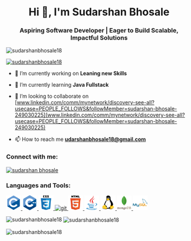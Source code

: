 <h1 align="center">Hi 👋, I'm Sudarshan Bhosale</h1>
<h3 align="center">Aspiring Software Developer | Eager to Build Scalable, Impactful Solutions</h3>

<p align="left"> <img src="https://komarev.com/ghpvc/?username=sudarshanbhosale18&label=Profile%20views&color=0e75b6&style=flat" alt="sudarshanbhosale18" /> </p>

<p align="left"> <a href="https://github.com/ryo-ma/github-profile-trophy"><img src="https://github-profile-trophy.vercel.app/?username=sudarshanbhosale18" alt="sudarshanbhosale18" /></a> </p>

- 🔭 I’m currently working on **Leaning new Skills**

- 🌱 I’m currently learning **Java Fullstack**

- 👯 I’m looking to collaborate on [www.linkedin.com/comm/mynetwork/discovery-see-all?usecase=PEOPLE_FOLLOWS&followMember=sudarshan-bhosale-249030225](www.linkedin.com/comm/mynetwork/discovery-see-all?usecase=PEOPLE_FOLLOWS&followMember=sudarshan-bhosale-249030225)

- 📫 How to reach me **udarshanbhosale18@gmail.com**

<h3 align="left">Connect with me:</h3>
<p align="left">
<a href="https://linkedin.com/in/sudarshan bhosale" target="blank"><img align="center" src="https://raw.githubusercontent.com/rahuldkjain/github-profile-readme-generator/master/src/images/icons/Social/linked-in-alt.svg" alt="sudarshan bhosale" height="30" width="40" /></a>
</p>

<h3 align="left">Languages and Tools:</h3>
<p align="left"> <a href="https://www.cprogramming.com/" target="_blank" rel="noreferrer"> <img src="https://raw.githubusercontent.com/devicons/devicon/master/icons/c/c-original.svg" alt="c" width="40" height="40"/> </a> <a href="https://www.w3schools.com/cpp/" target="_blank" rel="noreferrer"> <img src="https://raw.githubusercontent.com/devicons/devicon/master/icons/cplusplus/cplusplus-original.svg" alt="cplusplus" width="40" height="40"/> </a> <a href="https://www.w3schools.com/css/" target="_blank" rel="noreferrer"> <img src="https://raw.githubusercontent.com/devicons/devicon/master/icons/css3/css3-original-wordmark.svg" alt="css3" width="40" height="40"/> </a> <a href="https://git-scm.com/" target="_blank" rel="noreferrer"> <img src="https://www.vectorlogo.zone/logos/git-scm/git-scm-icon.svg" alt="git" width="40" height="40"/> </a> <a href="https://www.w3.org/html/" target="_blank" rel="noreferrer"> <img src="https://raw.githubusercontent.com/devicons/devicon/master/icons/html5/html5-original-wordmark.svg" alt="html5" width="40" height="40"/> </a> <a href="https://www.java.com" target="_blank" rel="noreferrer"> <img src="https://raw.githubusercontent.com/devicons/devicon/master/icons/java/java-original.svg" alt="java" width="40" height="40"/> </a> <a href="https://www.linux.org/" target="_blank" rel="noreferrer"> <img src="https://raw.githubusercontent.com/devicons/devicon/master/icons/linux/linux-original.svg" alt="linux" width="40" height="40"/> </a> <a href="https://www.mongodb.com/" target="_blank" rel="noreferrer"> <img src="https://raw.githubusercontent.com/devicons/devicon/master/icons/mongodb/mongodb-original-wordmark.svg" alt="mongodb" width="40" height="40"/> </a> <a href="https://www.mysql.com/" target="_blank" rel="noreferrer"> <img src="https://raw.githubusercontent.com/devicons/devicon/master/icons/mysql/mysql-original-wordmark.svg" alt="mysql" width="40" height="40"/> </a> </p>

<p><img align="left" src="https://github-readme-stats.vercel.app/api/top-langs?username=sudarshanbhosale18&show_icons=true&locale=en&layout=compact" alt="sudarshanbhosale18" /></p>

<p>&nbsp;<img align="center" src="https://github-readme-stats.vercel.app/api?username=sudarshanbhosale18&show_icons=true&locale=en" alt="sudarshanbhosale18" /></p>

<p><img align="center" src="https://github-readme-streak-stats.herokuapp.com/?user=sudarshanbhosale18&" alt="sudarshanbhosale18" /></p>
